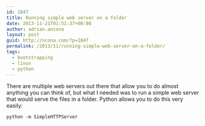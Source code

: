 ```yaml
---
id: 1847
title: Running simple web server on a folder
date: 2013-11-21T01:51:37+00:00
author: adrian.ancona
layout: post
guid: http://ncona.com/?p=1847
permalink: /2013/11/running-simple-web-server-on-a-folder/
tags:
  - bootstrapping
  - linux
  - python
---
```

There are multiple web servers out there that allow you to do almost anything you can think of, but what I needed was to run a simple web server that would serve the files in a folder. Python allows you to do this very easily:

```
python -m SimpleHTTPServer
```

<!--more-->
